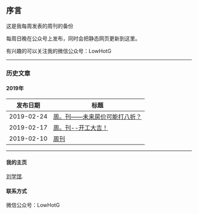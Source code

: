 ## 序言
  
这是我每周发表的周刊的备份  

每周日晚在公众号上发布，同时会把静态网页更新到这里。  

有兴趣的可以关注我的微信公众号：LowHotG  

------------

### 历史文章

#### 2019年

发布日期       | 标题
------------- | -------------
2019-02-24  | [周。刊——未来房价可能打八折？](https://zhoukan.sexy0769.com/2019/2019-02-24/2019-02-24.html "周。刊——未来房价可能打八折？")
2019-02-17  | [周。刊--开工大吉！](https://zhoukan.sexy0769.com/2019/2019-02-17/2019-02-17.html "周。刊--开工大吉！")
2019-02-10  | [周刊](https://zhoukan.sexy0769.com/2019/2019-02-10/2019-02-10.html "周刊")

------------

#### 我的主页

[刘学馆](http://www.sexy0769.com/).

#### 联系方式

微信公众号：LowHotG
